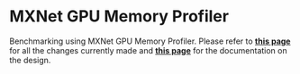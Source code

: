 # MXNet GPU Memory Profiler

Benchmarking using MXNet GPU Memory Profiler.
Please refer to 
[**this page**](https://github.com/UofT-EcoSystem/incubator-mxnet/compare/master...bojian/Storage_Tagging) 
for all the changes currently made and 
[**this page**](https://www.overleaf.com/read/tknzrfcypvhk)
for the documentation on the design.
